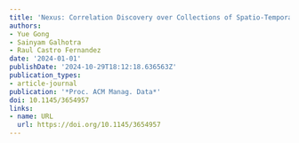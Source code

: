 ```yaml
---
title: 'Nexus: Correlation Discovery over Collections of Spatio-Temporal Tabular Data'
authors:
- Yue Gong
- Sainyam Galhotra
- Raul Castro Fernandez
date: '2024-01-01'
publishDate: '2024-10-29T18:12:18.636563Z'
publication_types:
- article-journal
publication: '*Proc. ACM Manag. Data*'
doi: 10.1145/3654957
links:
- name: URL
  url: https://doi.org/10.1145/3654957
---
```

